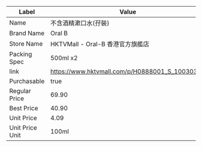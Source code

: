 | Label           | Value                                          |
| --------------- | ---------------------------------------------- |
| Name            | 不含酒精漱口水(孖裝)                                    |
| Brand Name      | Oral B                                         |
| Store Name      | HKTVMall - Oral-B 香港官方旗艦店                      |
| Packing Spec    | 500ml x2                                       |
| link            | https://www.hktvmall.com/p/H0888001_S_10030319 |
| Purchasable     | true                                           |
| Regular Price   | 69.90                                          |
| Best Price      | 40.90                                          |
| Unit Price      | 4.09                                           |
| Unit Price Unit | 100ml                                          |
